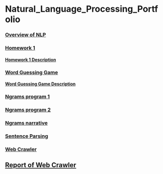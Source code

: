# Natural_Language_Processing_Portfolio

### [Overview of NLP](https://github.com/d-park7/Natural_Language_Processing_Portfolio/blob/main/Homework0/Overview_of_NLP.pdf)

### [Homework 1](https://github.com/d-park7/Natural_Language_Processing_Portfolio/blob/main/Homework1/Homework1.py)
#### [Homework 1 Description](https://github.com/d-park7/Natural_Language_Processing_Portfolio/blob/main/Homework1/description.txt)


### [Word Guessing Game](https://github.com/d-park7/Natural_Language_Processing_Portfolio/blob/main/Word_Guessing_Game/word_game_dxp171230.py)
#### [Word Guessing Game Description](https://github.com/d-park7/Natural_Language_Processing_Portfolio/blob/main/Word_Guessing_Game/Portfolio%20Chapter%205%20Word%20Guess%20Game.pdf)


### [Ngrams program 1](https://github.com/d-park7/Natural_Language_Processing_Portfolio/blob/main/NGrams/ngrams1.py)
### [Ngrams program 2](https://github.com/d-park7/Natural_Language_Processing_Portfolio/blob/main/NGrams/ngrams2.py)
### [Ngrams narrative](https://github.com/d-park7/Natural_Language_Processing_Portfolio/blob/main/NGrams/narrative.pdf)



### [Sentence Parsing](https://github.com/d-park7/Natural_Language_Processing_Portfolio/blob/main/Parsing_Sentences/Sentence%20Parsing.pdf)



### [Web Crawler](https://github.com/d-park7/Natural_Language_Processing_Portfolio/blob/main/Web_Crawler/main.py)
## [Report of Web Crawler](https://github.com/d-park7/Natural_Language_Processing_Portfolio/blob/main/Web_Crawler/Report.pdf)
